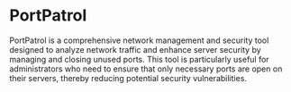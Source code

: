 # PortPatrol
 PortPatrol is a comprehensive network management and security tool designed to analyze network traffic and enhance server security by managing and closing unused ports. This tool is particularly useful for administrators who need to ensure that only necessary ports are open on their servers, thereby reducing potential security vulnerabilities.
